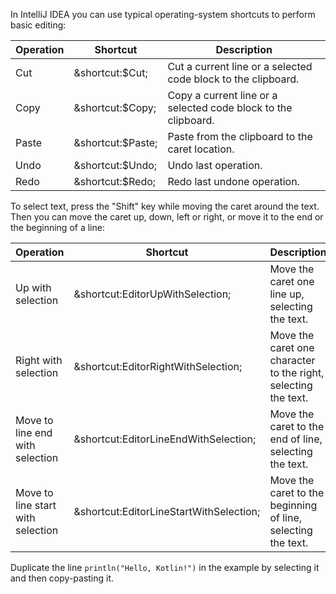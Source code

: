 

In IntelliJ IDEA you can use typical operating-system shortcuts to perform basic editing:

| Operation | Shortcut                                        | Description                                                   |
|-----------|-------------------------------------------------|---------------------------------------------------------------|
| Cut       | <span class="shortcut">&shortcut:$Cut;</span>   | Cut a current line or a selected code block to the clipboard. |
| Copy      | <span class="shortcut">&shortcut:$Copy;</span>  | Copy a current line or a selected code block to the clipboard.|
| Paste     | <span class="shortcut">&shortcut:$Paste;</span> | Paste from the clipboard to the caret location.               |
| Undo      | <span class="shortcut">&shortcut:$Undo;</span>  | Undo last operation.                                          |
| Redo      | <span class="shortcut">&shortcut:$Redo;</span>  | Redo last undone operation.                                   |

To select text, press the "Shift" key while moving the caret around the text.
Then you can move the caret up, down, left or right, or move it to the end or
the beginning of a line:

| Operation                         | Shortcut                                                              | Description                                                    |
|-----------------------------------|-----------------------------------------------------------------------|----------------------------------------------------------------|
| Up with selection                 | <span class="shortcut">&shortcut:EditorUpWithSelection;</span>        | Move the caret one line up, selecting the text.                |
| Right with selection              | <span class="shortcut">&shortcut:EditorRightWithSelection;</span>     | Move the caret one character to the right, selecting the text. |
| Move to line end with selection   | <span class="shortcut">&shortcut:EditorLineEndWithSelection;</span>   | Move the caret to the end of line, selecting the text.         |
| Move to line start with selection | <span class="shortcut">&shortcut:EditorLineStartWithSelection;</span> | Move the caret to the beginning of line, selecting the text.   |

Duplicate the line `println("Hello, Kotlin!")` in the example by selecting it
and then copy-pasting it.
